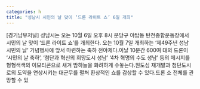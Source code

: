 ```yaml
---
categories: h
title: "성남시 시민의 날 맞이 ‘드론 라이트 쇼’ 6일 개최"
---
```

[경기남부저널] 성남시는 오는 10월 6일 오후 8시 분당구 야탑동 탄천종합운동장에서 시민의 날 맞이 ‘드론 라이트 쇼’를 개최한다. 오는 10월 7일 개최하는 ‘제49주년 성남 시민의 날’ 기념행사에 앞서 마련하는 축하 전야제다.이날 10분간 600여 대의 드론이 ‘시민의 날 축하’, ‘첨단과 혁신의 희망도시 성남’ ‘4차 혁명의 수도 성남’ 등의 메시지를 형형색색의 이모티콘으로 새겨 밤하늘을 화려하게 수놓는다.원도심 재개발과 첨단도시로의 도약을 연상시키는 대군무를 펼쳐 환상적인 쇼를 감상할 수 있다.드론 쇼 전체를 관망할 수 있